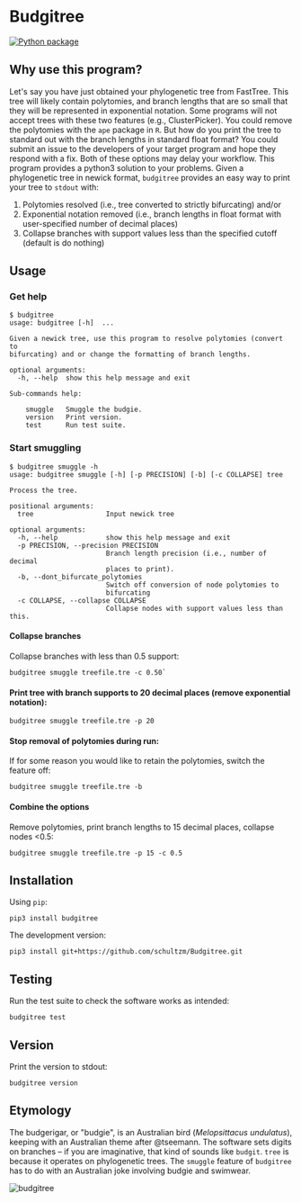 # Budgitree

[![Python package](https://github.com/schultzm/Budgitree/actions/workflows/python-package.yml/badge.svg)](https://github.com/schultzm/Budgitree/actions/workflows/python-package.yml)


## Why use this program?

Let's say you have just obtained your phylogenetic tree from FastTree.
This tree will likely contain polytomies, and branch lengths that are so
small that they will be represented in exponential notation.
Some programs will not accept trees with these two features (e.g., ClusterPicker).
You could remove the polytomies with the `ape` package in `R`.  But how do you
print the tree to standard out with the branch lengths in standard float format?  You could submit
an issue to the developers of your target program and hope they respond with a fix.
Both of these options may delay your workflow.  This program provides a python3 solution
to your problems.  Given a phylogenetic tree in newick format, `budgitree`
provides an easy way to print your tree to `stdout` with:

1. Polytomies resolved (i.e., tree converted to strictly bifurcating) and/or
2. Exponential notation removed (i.e., branch lengths in float format with user-specified number of decimal places)
3. Collapse branches with support values less than the specified cutoff (default is do nothing)

## Usage

### Get help

```{bash}
$ budgitree
usage: budgitree [-h]  ...

Given a newick tree, use this program to resolve polytomies (convert to
bifurcating) and or change the formatting of branch lengths.

optional arguments:
  -h, --help  show this help message and exit

Sub-commands help:
  
    smuggle   Smuggle the budgie.
    version   Print version.
    test      Run test suite.
```

### Start smuggling

```{bash}
$ budgitree smuggle -h
usage: budgitree smuggle [-h] [-p PRECISION] [-b] [-c COLLAPSE] tree

Process the tree.

positional arguments:
  tree                  Input newick tree

optional arguments:
  -h, --help            show this help message and exit
  -p PRECISION, --precision PRECISION
                        Branch length precision (i.e., number of decimal
                        places to print).
  -b, --dont_bifurcate_polytomies
                        Switch off conversion of node polytomies to
                        bifurcating
  -c COLLAPSE, --collapse COLLAPSE
                        Collapse nodes with support values less than this.
```

#### Collapse branches

Collapse branches with less than 0.5 support:

```{bash}
budgitree smuggle treefile.tre -c 0.50`
```

#### Print tree with branch supports to 20 decimal places (remove exponential notation):

```{bash}
budgitree smuggle treefile.tre -p 20
```

#### Stop removal of polytomies during run:

If for some reason you would like to retain the polytomies, switch the feature off:

```{bash}
budgitree smuggle treefile.tre -b
```

#### Combine the options

Remove polytomies, print branch lengths to 15 decimal places, collapse nodes <0.5:

```{bash}
budgitree smuggle treefile.tre -p 15 -c 0.5
```

## Installation

Using `pip`:

```{bash}
pip3 install budgitree
```

The development version:

```{bash}
pip3 install git+https://github.com/schultzm/Budgitree.git
```


## Testing

Run the test suite to check the software works as intended:

```{bash}
budgitree test
```

## Version

Print the version to stdout:

```{bash}
budgitree version
```

## Etymology

The budgerigar, or "budgie", is an Australian bird (_Melopsittacus undulatus_), keeping 
with an Australian theme after @tseemann.  The software sets digits on branches – if you
are imaginative, that kind of sounds like `budgit`.  `tree` is because it operates on
phylogenetic trees.  The `smuggle` feature of `budgitree` has to do with an Australian
joke involving budgie and swimwear.

![budgitree](https://www.hbw.com/sites/default/files/styles/ibc_1k/public/ibc/p/budgerigar_2015_bh_5d_miaboolya_with_les.jpg?itok=l2lThq-t)
